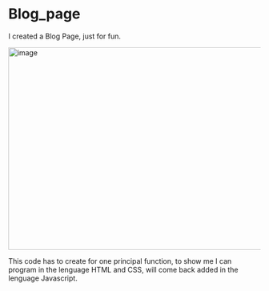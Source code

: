 # Blog_page
I created a Blog Page, just for fun. 

<img width="1266" height="404" alt="image" src="https://github.com/user-attachments/assets/cc8a7e0c-b576-4f4f-a78b-f07356d6cbd5" />


This code has to create for one principal function, to show me I can program in the lenguage HTML and CSS, will come back added in the lenguage Javascript.
